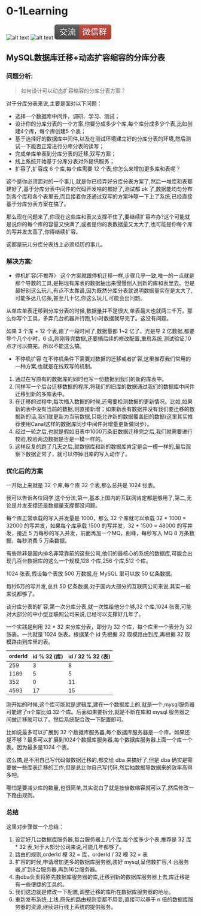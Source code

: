 # 0-1Learning

![alt text](../../static/common/svg/luoxiaosheng.svg "公众号")
![alt text](../../static/common/svg/luoxiaosheng_learning.svg "学习")
![alt text](../../static/common/svg/luoxiaosheng_wechat.svg "微信")


## MySQL数据库迁移+动态扩容缩容的分库分表

### 问题分析:

> 如何设计可以动态扩容缩容的分库分表方案？

对于分库分表来说,主要是面对以下问题：
- 选择一个数据库中间件，调研、学习、测试；
- 设计你的分库分表的一个方案,你要分成多少个库,每个库分成多少个表,比如创建4个库，每个库创建5 个表；
- 基于选择好的数据库中间件,以及在测试环境建立好的分库分表的环境,然后测试一下能否正常进行分库分表的读写；
- 完成单库单表到分库分表的迁移,双写方案；
- 线上系统开始基于分库分表对外提供服务；
- 扩容了,扩容成 6 个库,每个库需要 12 个表,你怎么来增加更多库和表呢？

这个是你必须面对的一个事儿,就是你已经弄好分库分表方案了,然后一堆库和表都建好了,基于分库分表中间件的代码开发啥的都好了,测试都 ok 了,数据能均匀分布到各个库和各个表里去,而且接着你还通过双写的方案咔嚓一下上了系统,已经直接基于分库分表方案在搞了。

那么现在问题来了,你现在这些库和表又支撑不住了,要继续扩容咋办?这个可能就是说你的每个库的容量又快满了,或者是你的表数据量又太大了,也可能是你每个库的写并发太高了,你得继续扩容。

这都是玩儿分库分表线上必须经历的事儿。

### 解决方案:
- 停机扩容(不推荐）
这个方案就跟停机迁移一样,步骤几乎一致,唯一的一点就是那个导数的工具,是把现有库表的数据抽出来慢慢倒入到新的库和表里去。但是最好别这么玩儿,有点不太靠谱,因为既然分库分表就说明数据量实在是太大了,可能多达几亿条,甚至几十亿,你这么玩儿,可能会出问题。

从单库单表迁移到分库分表的时候,数据量并不是很大,单表最大也就两三千万。那么你写个工具，多弄几台机器并行跑,1小时数据就导完了。这没有问题。

如果 3 个库 + 12 个表,跑了一段时间了,数据量都 1~2 亿了。光是导 2 亿数据,都要导个几个小时，6 点,刚刚导完数据,还要搞后续的修改配置,重启系统,测试验证,10 点才可以搞完。所以不能这么搞。

- 不停机扩容
在不停机条件下需要对数据的迁移或者扩容,这里推荐我们常用的一种方案,也就是在线双写的机制。

1. 通过在写原有的数据库的同时也写一份数据到我们的新的库表中。
2. 同样写一个后台迁移数据的程序,将我们的旧库的数据通过我们的数据库中间件迁移到新的多库表中。
3. 在迁移的过程中,每次插入数据的时候,还需要检测数据的更新情况。比如,如果新的表中没有当前的数据,则直接新增；如果新表有数据并没有我们要迁移的数据新的话,我们就更新为当前数据,只能允许新的数据覆盖旧的数据(这里其实推荐使用Canal这样的数据库同步中间件对增量更新做同步）。
4. 经过一轮之后,也就是假如旧表中1000万条旧数据迁移完之后,我们就需要进行校验,校验两边数据是否是一模一样的。
5. 这样反复的跑了几天之后,就数据库和新的数据库肯定是会一模一样的,最后观察下数据正常了，就可以停掉旧库的写入动作了。


### 优化后的方案
一开始上来就是 32 个库,每个库 32 个表,那么总共是 1024 张表。

我可以告诉各位同学,这个分法,第一,基本上国内的互联网肯定都是够用了,第二,无论是并发支撑还是数据量支撑都没问题。

每个库正常承载的写入并发量是 1000，那么 32 个库就可以承载 32 * 1000 = 32000 的写并发，如果每个库承载 1500 的写并发，32 * 1500 = 48000 的写并发，接近 5 万每秒的写入并发，前面再加一个MQ，削峰，每秒写入 MQ 8 万条数据，每秒消费 5 万条数据。

有些除非是国内排名非常靠前的这些公司,他们的最核心的系统的数据库,可能会出现几百台数据库的这么一个规模,128 个库,256 个库,512 个库。

1024 张表,假设每个表放 500 万数据,在 MySQL 里可以放 50 亿条数据。

每秒5万的写并发,总共 50 亿条数据,对于国内大部分的互联网公司来说,其实一般来说都够了。

谈分库分表的扩容,第一次分库分表,就一次性给他分个够,32 个库,1024 张表,可能对大部分的中小型互联网公司来说,已经可以支撑好几年了。

一个实践是利用 32 * 32 来分库分表，即分为 32 个库，每个库里一个表分为 32 张表。一共就是 1024 张表。根据某个 id 先根据 32 取模路由到库,再根据 32 取模路由到库里的表。

|orderId	|id % 32 (库)	|id / 32 % 32 (表)|
|---|---|---|
|259	|3	    |8|
|1189	|5	    |5|
|352	|0	    |11|
|4593	|17     |15|
刚开始的时候,这个库可能就是逻辑库,建在一个数据库上的,就是一个,mysql服务器可能建了n个库比如 32 个库。后面如果要拆分,就是不断在库和 mysql 服务器之间做迁移就可以了。然后系统配合改一下配置即可。

比如说最多可以扩展到 32 个数据库服务器,每个数据库服务器是一个库。如果还是不够？最多可以扩展到1024个数据库服务器,每个数据库服务器上面一个库一个表。因为最多是1024 个表。

这么搞,是不用自己写代码做数据迁移的,都交给 dba 来搞好了,但是 dba 确实是需要做一些库表迁移的工作,但是总比你自己写代码,然后抽数据导数据来的效率高得多吧。

哪怕是要减少库的数量,也很简单,其实说白了就是按倍数缩容就可以了,然后修改一下路由规则。

### 总结
这里对步骤做一个总结：

1. 设定好几台数据库服务器,每台服务器上几个库,每个库多少个表,推荐是 32 库 * 32 表,对于大部分公司来说,可能几年都够了。
2. 路由的规则,orderId 模 32 = 库，orderId / 32 模 32 = 表
3. 扩容的时候,申请增加更多的数据库服务器,装好 mysql,呈倍数扩容,4 台服务器,扩到8台服务器,再到16台服务器。
4. 由dba负责将原先数据库服务器的库,迁移到新的数据库服务器上去,库迁移是有一些便捷的工具的。
5. 我们这边就是修改一下配置,调整迁移的库所在数据库服务器的地址。
6. 重新发布系统,上线,原先的路由规则变都不用变,直接可以基于 n 倍的数据库服务器的资源,继续进行线上系统的提供服务。

